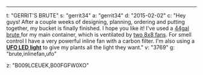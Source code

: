 ---
t: "GERRIT'S BRUTE"
s: "gerrit34"
a: "gerrit34"
d: "2015-02-02"
c: "Hey guys! After a couple weeks of designing, planning, ordering and putting together, my bucket is finally finished. I hope you like it! I've used a <a href='http://www.amazon.com/gp/product/B002ZF9C48/ref=as_li_tl?ie=UTF8&camp=1789&creative=390957&creativeASIN=B002ZF9C48&linkCode=as2&tag=spacbuck-20&linkId=7PNV6YQIC2C66NLF'>44gal brute </a>for my main container, which is ventilated by <a href='http://www.amazon.com/gp/product/B009OXDAWY/ref=as_li_tl?ie=UTF8&camp=1789&creative=390957&creativeASIN=B009OXDAWY&linkCode=as2&tag=spacbuck-20&linkId=M2CBY3Z47WIRW7XH'>two 8x8 fans</a>. For smell control I have a very powerful inline fan with a carbon filter. I'm also using a <strong><a href='https://amzn.to/36NO5zr'>UFO LED light</a></strong> to give my plants all the light they want.</strong>"
v: "3769"
g: "brute,inlinefan,ufo"

z: "B009LCEUEK,B00FGFW0XO"
